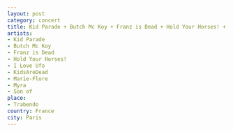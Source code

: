 ```yaml
---
layout: post
category: concert
title: Kid Parade + Butch Mc Koy + Franz is Dead + Hold Your Horses! + I Love Ufo + KidsAreDead + Marie Flore + Myra + Son Of
artists: 
- Kid Parade
- Butch Mc Koy
- Franz is Dead
- Hold Your Horses!
- I Love Ufo
- KidsAreDead
- Marie-Flore
- Myra
- Son of
place: 
- Trabendo
country: France
city: Paris
---
```


